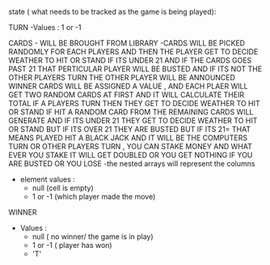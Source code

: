 state ( what needs to be tracked as the game is being played):


TURN
-Values : 1 or -1

CARDS - WILL BE BROUGHT FROM LIBRARY 
-CARDS WILL BE PICKED RANDOMLY FOR EACH PLAYERS AND THEN THE PLAYER GET TO DECIDE WEATHER TO HIT OR STAND IF ITS UNDER 21 AND IF THE CARDS GOES PAST 21 THAT PERTICULAR PLAYER WILL BE BUSTED AND IF ITS NOT THE OTHER PLAYERS TURN THE OTHER PLAYER WILL BE ANNOUNCED WINNER 
CARDS WILL BE ASSIGNED A VALUE , AND EACH PLAER WILL GET TWO RANDOM CARDS AT FIRST AND IT WILL CALCULATE THEIR TOTAL IF A PLAYERS TURN THEN THEY GET TO DECIDE WEATHER TO HIT OR STAND IF HIT A RANDOM CARD FROM THE REMAINING CARDS WILL GENERATE AND IF ITS UNDER 21 THEY GET TO DECIDE WEATHER TO HIT OR STAND BUT IF ITS OVER 21 THEY ARE BUSTED BUT IF ITS 21= THAT MEANS PLAYED HIT A BLACK JACK AND IT WILL BE THE COMPUTERS TURN OR OTHER PLAYERS TURN , YOU CAN STAKE MONEY AND WHAT EVER YOU STAKE IT WILL GET DOUBLED OR YOU GET NOTHING IF YOU ARE BUSTED OR YOU LOSE 
-the nested arrays will represent the columns
- element values : 
  - null (cell is empty)
  - 1 or -1 (which player made the move)

WINNER
- Values :
  - null ( no winner/ the game is in play)
  - 1 or -1 ( player has won)
  - 'T' 
